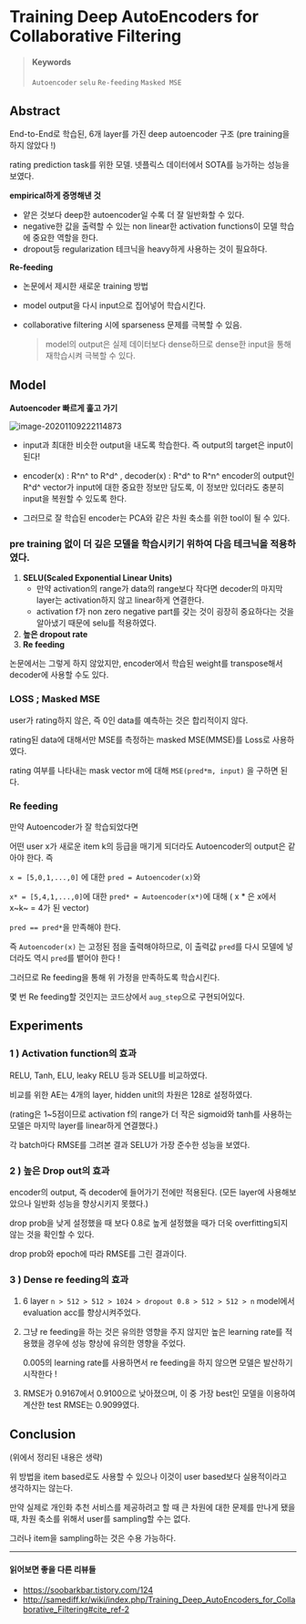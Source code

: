 # Training Deep AutoEncoders for Collaborative Filtering



> #### Keywords
>
> `Autoencoder` `selu` `Re-feeding` `Masked MSE` 



## Abstract

End-to-End로 학습된, 6개 layer를 가진 deep autoencoder 구조 (pre training을 하지 않았다 !)

rating prediction task를 위한 모델. 넷플릭스 데이터에서 SOTA를 능가하는 성능을 보였다.



**empirical하게 증명해낸 것**

- 얕은 것보다 deep한 autoencoder일 수록 더 잘 일반화할 수 있다.
- negative한 값을 출력할 수 있는 non linear한 activation functions이 모델 학습에 중요한 역할을 한다.
- dropout등 regularization 테크닉을 heavy하게 사용하는 것이 필요하다.



**Re-feeding**

* 논문에서 제시한 새로운 training 방법

* model output을 다시 input으로 집어넣어 학습시킨다.

* collaborative filtering 시에 sparseness 문제를 극복할 수 있음.

  > model의 output은 실제 데이터보다 dense하므로 dense한 input을 통해 재학습시켜 극복할 수 있다.





## Model

**Autoencoder 빠르게 훑고 가기**

![image-20201109222114873](../fig/image-20201109222114873.png)

* input과 최대한 비슷한 output을 내도록 학습한다. 즉 output의 target은 input이 된다!
* encoder(x) : R^n^ to R^d^ , decoder(x) : R^d^ to R^n^ 
  encoder의 output인 R^d^ vector가 input에 대한 중요한 정보만 담도록, 이 정보만 있더라도 충분히 input을 복원할 수 있도록 한다.

* 그러므로 잘 학습된 encoder는 PCA와 같은 차원 축소를 위한 tool이 될 수 있다.



### **pre training 없이 더 깊은 모델을 학습시키기 위하여 다음 테크닉을 적용하였다.**

1. **SELU(Scaled Exponential Linear Units)**
   * 만약 activation의 range가 data의 range보다 작다면 decoder의 마지막 layer는 activation하지 않고 linear하게 연결한다.
   * activation f가 non zero negative part를 갖는 것이 굉장히 중요하다는 것을 알아냈기 때문에 selu를 적용하였다.
2. **높은 dropout rate**
3. **Re feeding**



논문에서는 그렇게 하지 않았지만, encoder에서 학습된 weight를 transpose해서 decoder에 사용할 수도 있다.



### LOSS ; Masked MSE

user가 rating하지 않은, 즉 0인 data를 예측하는 것은 합리적이지 않다.

rating된 data에 대해서만 MSE를 측정하는 masked MSE(MMSE)를 Loss로 사용하였다.

rating 여부를 나타내는 mask vector m에 대해 `MSE(pred*m, input)` 을 구하면 된다.



### **Re feeding**

만약 Autoencoder가 잘 학습되었다면

어떤 user x가 새로운 item k의 등급을 매기게 되더라도 Autoencoder의 output은 같아야 한다. 즉

`x = [5,0,1,...,0]` 에 대한 `pred = Autoencoder(x)`와

`x* = [5,4,1,...,0]`에 대한 `pred* = Autoencoder(x*)`에 대해 ( x * 은 x에서 x~k~ = 4가 된 vector)

`pred == pred*`을 만족해야 한다.

즉 `Autoencoder(x)` 는 고정된 점을 출력해야하므로, 이 출력값 `pred`를 다시 모델에 넣더라도 역시 `pred`를 뱉어야 한다 !

그러므로 Re feeding을 통해 위 가정을 만족하도록 학습시킨다.



몇 번 Re feeding할 것인지는 코드상에서 `aug_step`으로 구현되어있다.





## Experiments



### 1 ) Activation function의 효과

RELU, Tanh, ELU, leaky RELU 등과 SELU를 비교하였다.

비교를 위한 AE는 4개의 layer, hidden unit의 차원은 128로 설정하였다.

(rating은 1~5점이므로 activation f의 range가 더 작은 sigmoid와 tanh를 사용하는 모델은 마지막 layer를 linear하게 연결했다.)

각 batch마다 RMSE를 그려본 결과 SELU가 가장 준수한 성능을 보였다. 



### 2 ) 높은 Drop out의 효과

encoder의 output, 즉 decoder에 들어가기 전에만 적용된다. (모든 layer에 사용해보았으나 일반화 성능을 향상시키지 못했다.)

drop prob을 낮게 설정했을 때 보다 0.8로 높게 설정했을 때가 더욱 overfitting되지 않는 것을 확인할 수 있다.

drop prob와 epoch에 따라 RMSE를 그린 결과이다.



### 3 ) Dense re feeding의 효과

1. 6 layer `n > 512 > 512 > 1024 > dropout 0.8 > 512 > 512 > n`  model에서 evaluation acc를 향상시켜주었다.

2. 그냥 re feeding을 하는 것은 유의한 영향을 주지 않지만 높은 learning rate를 적용했을 경우에 성능 향상에 유의한 영향을 주었다.

   0.005의 learning rate를 사용하면서 re feeding을 하지 않으면 모델은 발산하기 시작한다 !

3. RMSE가 0.9167에서 0.9100으로 낮아졌으며, 이 중 가장 best인 모델을 이용하여 계산한 test RMSE는 0.9099였다.





## Conclusion

(위에서 정리된 내용은 생략)

위 방법을 item based로도 사용할 수 있으나 이것이 user based보다 실용적이라고 생각하지는 않는다.

만약 실제로 개인화 추천 서비스를 제공하려고 할 때 큰 차원에 대한 문제를 만나게 됐을 때, 차원 축소를 위해서 user를 sampling할 수는 없다.

그러나 item을 sampling하는 것은 수용 가능하다.





---



#### 읽어보면 좋을 다른 리뷰들

* https://soobarkbar.tistory.com/124
* http://samediff.kr/wiki/index.php/Training_Deep_AutoEncoders_for_Collaborative_Filtering#cite_ref-2
